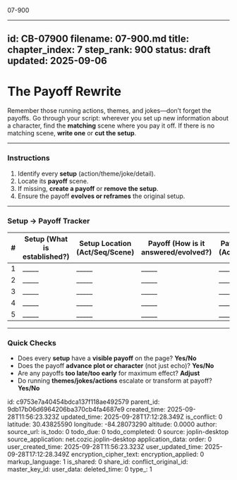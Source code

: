 07-900

---
id: CB-07900
filename: 07-900.md
title: 
chapter_index: 7
step_rank: 900
status: draft
updated: 2025-09-06
---

# The Payoff Rewrite

Remember those running actions, themes, and jokes—don’t forget the payoffs. Go through your script: wherever you set up new information about a character, find the **matching** scene where you pay it off. If there is no matching scene, **write one** or **cut the setup**.

---

### **Instructions**
1. Identify every **setup** (action/theme/joke/detail).
2. Locate its **payoff** scene.  
3. If missing, **create a payoff** or **remove the setup**.  
4. Ensure the payoff **evolves or reframes** the original setup.

---

### **Setup → Payoff Tracker**

| # | Setup (What is established?) | Setup Location (Act/Seq/Scene) | Payoff (How is it answered/evolved?) | Payoff Location (Act/Seq/Scene) | Type (Action/Theme/Joke/Detail) | Status (Done/Todo/Cut) | Notes |
|---|------------------------------|---------------------------------|--------------------------------------|----------------------------------|-------------------------------|-------------------------|-------|
| 1 | _____                        | _____                           | _____                                | _____                            | _____                         | _____                  | _____ |
| 2 | _____                        | _____                           | _____                                | _____                            | _____                         | _____                  | _____ |
| 3 | _____                        | _____                           | _____                                | _____                            | _____                         | _____                  | _____ |
| 4 | _____                        | _____                           | _____                                | _____                            | _____                         | _____                  | _____ |
| 5 | _____                        | _____                           | _____                                | _____                            | _____                         | _____                  | _____ |

---

### **Quick Checks**
- Does every **setup** have a **visible payoff** on the page? **Yes/No**  
- Does the payoff **advance plot or character** (not just echo)? **Yes/No**  
- Are any payoffs **too late/too early** for maximum effect? **Adjust**  
- Do running **themes/jokes/actions** escalate or transform at payoff? **Yes/No**


id: c9753e7a40454bdca137f118ae492579
parent_id: 9db17b06d6964206ba370cb4fa4687e9
created_time: 2025-09-28T11:56:23.323Z
updated_time: 2025-09-28T17:12:28.349Z
is_conflict: 0
latitude: 30.43825590
longitude: -84.28073290
altitude: 0.0000
author: 
source_url: 
is_todo: 0
todo_due: 0
todo_completed: 0
source: joplin-desktop
source_application: net.cozic.joplin-desktop
application_data: 
order: 0
user_created_time: 2025-09-28T11:56:23.323Z
user_updated_time: 2025-09-28T17:12:28.349Z
encryption_cipher_text: 
encryption_applied: 0
markup_language: 1
is_shared: 0
share_id: 
conflict_original_id: 
master_key_id: 
user_data: 
deleted_time: 0
type_: 1